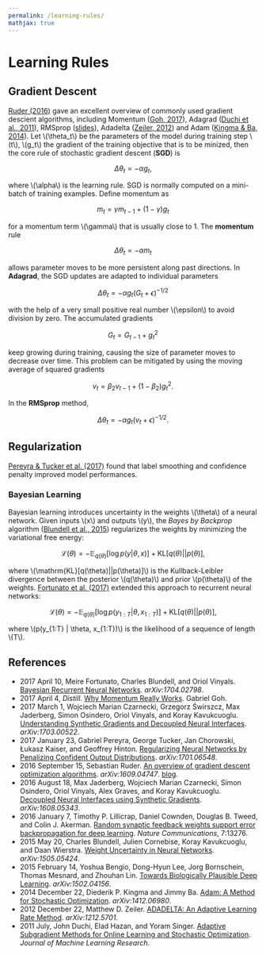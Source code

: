 ```yaml
---
permalink: /learning-rules/
mathjax: true
---
```

# Learning Rules

## Gradient Descent

[Ruder (2016)](https://arxiv.org/abs/1609.04747) gave an excellent overview of commonly used gradient descient algorithms, including Momentum ([Goh, 2017](http://distill.pub/2017/momentum/)), Adagrad ([Duchi et al., 2011](http://jmlr.org/papers/v12/duchi11a.html)), RMSprop ([slides](http://www.cs.toronto.edu/~tijmen/csc321/slides/lecture_slides_lec6.pdf)), Adadelta ([Zeiler, 2012](https://arxiv.org/abs/1212.5701)) and Adam ([Kingma & Ba, 2014](https://arxiv.org/abs/1412.06980)). Let \\(\theta_t\\) be the parameters of the model during training step \\(t\\), \\(g_t\\) the gradient of the training objective that is to be minized, then the core rule of stochastic gradient descent (**SGD**) is

$$
\Delta \theta_t = -\alpha g_t,
$$

where \\(\alpha\\) is the learning rule. SGD is normally computed on a mini-batch of training examples. Define momentum as

$$
m_t = \gamma m_{t-1} + (1-\gamma) g_t
$$

for a momentum term \\(\gamma\\) that is usually close to 1. The **momentum** rule

$$
\Delta \theta_t = -\alpha m_t
$$

allows parameter moves to be more persistent along past directions. In **Adagrad**, the SGD updates are adapted to individual parameters

$$
\Delta \theta_t = -\alpha g_t (G_t + \epsilon)^{-1/2}
$$

with the help of a very small positive real number \\(\epsilon\\) to avoid division by zero. The accumulated gradients

$$
G_t = G_{t-1} + g_t^2
$$

keep growing during training, causing the size of parameter moves to decrease over time. This problem can be mitigated by using the moving average of squared gradients

$$
v_t = \beta_2 v_{t-1} + (1-\beta_2) g_t^2.
$$

In the **RMSprop** method,

$$
\Delta \theta_t = -\alpha g_t (v_t + \epsilon)^{-1/2}.
$$

## Regularization

[Pereyra & Tucker et al. (2017)](https://arxiv.org/abs/1701.06548) found that label smoothing and confidence penalty improved model performances.

### Bayesian Learning

Bayesian learning introduces uncertainty in the weights \\(\theta\\) of a neural network. Given inputs \\(x\\) and outputs \\(y\\), the *Bayes by Backprop* algorithm ([Blundell et al., 2015](https://arxiv.org/abs/1505.05424)) regularizes the weights by minimizing the variational free energy:

$$
\mathcal{L}(\theta) = -\mathbb{E}_{q(\theta)} [\log p(y | \theta, x)] + \mathrm{KL}[q(\theta)||p(\theta)],
$$

where \\(\mathrm{KL}[q(\theta)\|\|p(\theta)]\\) is the Kullback-Leibler divergence between the posterior \\(q(\theta)\\) and prior \\(p(\theta)\\) of the weights. [Fortunato et al. (2017)](https://arxiv.org/abs/1704.02798) extended this approach to recurrent neural networks:

$$
\mathcal{L}(\theta) = -\mathbb{E}_{q(\theta)} [\log p(y_{1:T} | \theta, x_{1:T})] + \mathrm{KL}[q(\theta)||p(\theta)],
$$

where \\(p(y_{1:T} \| \theta, x_{1:T})\\) is the likelihood of a sequence of length \\(T\\).

## References

* 2017 April 10, Meire Fortunato, Charles Blundell, and Oriol Vinyals. [Bayesian Recurrent Neural Networks](https://arxiv.org/abs/1704.02798). *arXiv:1704.02798*.
* 2017 April 4, *Distill*. [Why Momentum Really Works](http://distill.pub/2017/momentum/). Gabriel Goh.
* 2017 March 1, Wojciech Marian Czarnecki, Grzegorz Świrszcz, Max Jaderberg, Simon Osindero, Oriol Vinyals, and Koray Kavukcuoglu. [Understanding Synthetic Gradients and Decoupled Neural Interfaces](https://arxiv.org/abs/1703.00522). *arXiv:1703.00522*.
* 2017 January 23, Gabriel Pereyra, George Tucker, Jan Chorowski, Łukasz Kaiser, and Geoffrey Hinton. [Regularizing Neural Networks by Penalizing Confident Output Distributions](https://arxiv.org/abs/1701.06548). *arXiv:1701.06548*.
* 2016 September 15, Sebastian Ruder. [An overview of gradient descent optimization algorithms](https://arxiv.org/abs/1609.04747). *arXiv:1609.04747*. [blog](http://sebastianruder.com/optimizing-gradient-descent/).
* 2016 August 18, Max Jaderberg, Wojciech Marian Czarnecki, Simon Osindero, Oriol Vinyals, Alex Graves, and Koray Kavukcuoglu. [Decoupled Neural Interfaces using Synthetic Gradients](https://arxiv.org/abs/1608.05343). *arXiv:1608.05343*.
* 2016 January 7, Timothy P. Lillicrap, Daniel Cownden, Douglas B. Tweed, and Colin J. Akerman. [Random synaptic feedback weights support error backpropagation for deep learning](http://www.nature.com/articles/ncomms13276). *Nature Communications*, 7:13276.
* 2015 May 20, Charles Blundell, Julien Cornebise, Koray Kavukcuoglu, and Daan Wierstra. [Weight Uncertainty in Neural Networks](https://arxiv.org/abs/1505.05424). *arXiv:1505.05424*.
* 2015 February 14, Yoshua Bengio, Dong-Hyun Lee, Jorg Bornschein, Thomas Mesnard, and Zhouhan Lin. [Towards Biologically Plausible Deep Learning](https://arxiv.org/abs/1502.04156). *arXiv:1502.04156*.
* 2014 December 22, Diederik P. Kingma and Jimmy Ba. [Adam: A Method for Stochastic Optimization](https://arxiv.org/abs/1412.06980). *arXiv:1412.06980*.
* 2012 December 22, Matthew D. Zeiler. [ADADELTA: An Adaptive Learning Rate Method](https://arxiv.org/abs/1212.5701). *arXiv:1212.5701*.
* 2011 July, John Duchi, Elad Hazan, and Yoram Singer. [Adaptive Subgradient Methods for Online Learning and Stochastic Optimization](http://jmlr.org/papers/v12/duchi11a.html). *Journal of Machine Learning Research*.
